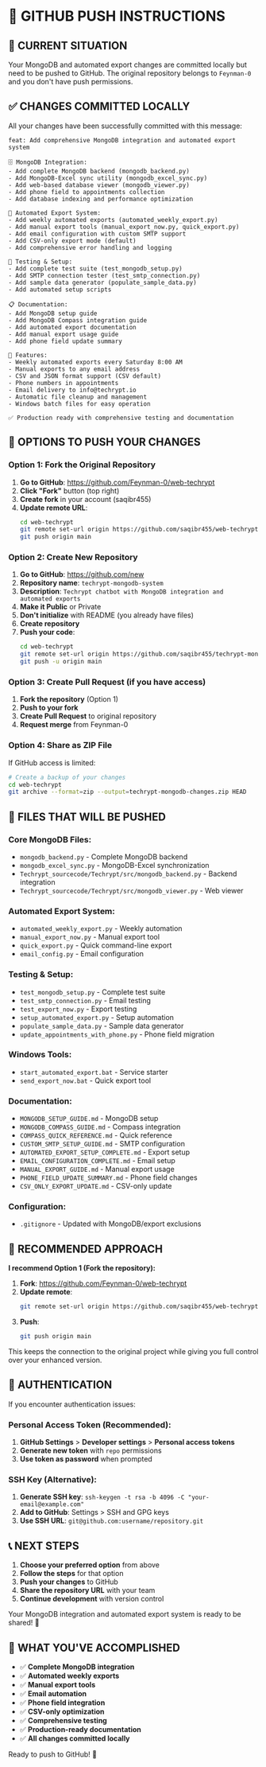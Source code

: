 # 🚀 GITHUB PUSH INSTRUCTIONS

## 🎯 CURRENT SITUATION
Your MongoDB and automated export changes are committed locally but need to be pushed to GitHub. The original repository belongs to `Feynman-0` and you don't have push permissions.

## ✅ CHANGES COMMITTED LOCALLY
All your changes have been successfully committed with this message:
```
feat: Add comprehensive MongoDB integration and automated export system

🗄️ MongoDB Integration:
- Add complete MongoDB backend (mongodb_backend.py)
- Add MongoDB-Excel sync utility (mongodb_excel_sync.py)
- Add web-based database viewer (mongodb_viewer.py)
- Add phone field to appointments collection
- Add database indexing and performance optimization

📧 Automated Export System:
- Add weekly automated exports (automated_weekly_export.py)
- Add manual export tools (manual_export_now.py, quick_export.py)
- Add email configuration with custom SMTP support
- Add CSV-only export mode (default)
- Add comprehensive error handling and logging

🧪 Testing & Setup:
- Add complete test suite (test_mongodb_setup.py)
- Add SMTP connection tester (test_smtp_connection.py)
- Add sample data generator (populate_sample_data.py)
- Add automated setup scripts

📋 Documentation:
- Add MongoDB setup guide
- Add MongoDB Compass integration guide
- Add automated export documentation
- Add manual export usage guide
- Add phone field update summary

🔧 Features:
- Weekly automated exports every Saturday 8:00 AM
- Manual exports to any email address
- CSV and JSON format support (CSV default)
- Phone numbers in appointments
- Email delivery to info@techrypt.io
- Automatic file cleanup and management
- Windows batch files for easy operation

✅ Production ready with comprehensive testing and documentation
```

## 🔧 OPTIONS TO PUSH YOUR CHANGES

### **Option 1: Fork the Original Repository**

1. **Go to GitHub**: https://github.com/Feynman-0/web-techrypt
2. **Click "Fork"** button (top right)
3. **Create fork** in your account (saqibr455)
4. **Update remote URL**:
   ```bash
   cd web-techrypt
   git remote set-url origin https://github.com/saqibr455/web-techrypt.git
   git push origin main
   ```

### **Option 2: Create New Repository**

1. **Go to GitHub**: https://github.com/new
2. **Repository name**: `techrypt-mongodb-system`
3. **Description**: `Techrypt chatbot with MongoDB integration and automated exports`
4. **Make it Public** or Private
5. **Don't initialize** with README (you already have files)
6. **Create repository**
7. **Push your code**:
   ```bash
   cd web-techrypt
   git remote set-url origin https://github.com/saqibr455/techrypt-mongodb-system.git
   git push -u origin main
   ```

### **Option 3: Create Pull Request (if you have access)**

1. **Fork the repository** (Option 1)
2. **Push to your fork**
3. **Create Pull Request** to original repository
4. **Request merge** from Feynman-0

### **Option 4: Share as ZIP File**

If GitHub access is limited:
```bash
# Create a backup of your changes
cd web-techrypt
git archive --format=zip --output=techrypt-mongodb-changes.zip HEAD
```

## 📁 FILES THAT WILL BE PUSHED

### **Core MongoDB Files:**
- `mongodb_backend.py` - Complete MongoDB backend
- `mongodb_excel_sync.py` - MongoDB-Excel synchronization
- `Techrypt_sourcecode/Techrypt/src/mongodb_backend.py` - Backend integration
- `Techrypt_sourcecode/Techrypt/src/mongodb_viewer.py` - Web viewer

### **Automated Export System:**
- `automated_weekly_export.py` - Weekly automation
- `manual_export_now.py` - Manual export tool
- `quick_export.py` - Quick command-line export
- `email_config.py` - Email configuration

### **Testing & Setup:**
- `test_mongodb_setup.py` - Complete test suite
- `test_smtp_connection.py` - Email testing
- `test_export_now.py` - Export testing
- `setup_automated_export.py` - Setup automation
- `populate_sample_data.py` - Sample data generator
- `update_appointments_with_phone.py` - Phone field migration

### **Windows Tools:**
- `start_automated_export.bat` - Service starter
- `send_export_now.bat` - Quick export tool

### **Documentation:**
- `MONGODB_SETUP_GUIDE.md` - MongoDB setup
- `MONGODB_COMPASS_GUIDE.md` - Compass integration
- `COMPASS_QUICK_REFERENCE.md` - Quick reference
- `CUSTOM_SMTP_SETUP_GUIDE.md` - SMTP configuration
- `AUTOMATED_EXPORT_SETUP_COMPLETE.md` - Export setup
- `EMAIL_CONFIGURATION_COMPLETE.md` - Email setup
- `MANUAL_EXPORT_GUIDE.md` - Manual export usage
- `PHONE_FIELD_UPDATE_SUMMARY.md` - Phone field changes
- `CSV_ONLY_EXPORT_UPDATE.md` - CSV-only update

### **Configuration:**
- `.gitignore` - Updated with MongoDB/export exclusions

## 🎯 RECOMMENDED APPROACH

**I recommend Option 1 (Fork the repository):**

1. **Fork**: https://github.com/Feynman-0/web-techrypt
2. **Update remote**:
   ```bash
   git remote set-url origin https://github.com/saqibr455/web-techrypt.git
   ```
3. **Push**:
   ```bash
   git push origin main
   ```

This keeps the connection to the original project while giving you full control over your enhanced version.

## 🔐 AUTHENTICATION

If you encounter authentication issues:

### **Personal Access Token (Recommended):**
1. **GitHub Settings** > **Developer settings** > **Personal access tokens**
2. **Generate new token** with `repo` permissions
3. **Use token as password** when prompted

### **SSH Key (Alternative):**
1. **Generate SSH key**: `ssh-keygen -t rsa -b 4096 -C "your-email@example.com"`
2. **Add to GitHub**: Settings > SSH and GPG keys
3. **Use SSH URL**: `git@github.com:username/repository.git`

## 📞 NEXT STEPS

1. **Choose your preferred option** from above
2. **Follow the steps** for that option
3. **Push your changes** to GitHub
4. **Share the repository URL** with your team
5. **Continue development** with version control

Your MongoDB integration and automated export system is ready to be shared! 🚀

## 🎉 WHAT YOU'VE ACCOMPLISHED

- ✅ **Complete MongoDB integration**
- ✅ **Automated weekly exports**
- ✅ **Manual export tools**
- ✅ **Email automation**
- ✅ **Phone field integration**
- ✅ **CSV-only optimization**
- ✅ **Comprehensive testing**
- ✅ **Production-ready documentation**
- ✅ **All changes committed locally**

Ready to push to GitHub! 🚀
